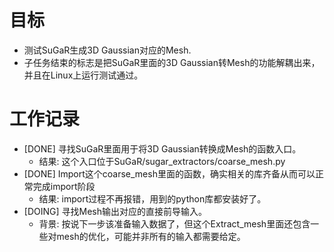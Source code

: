 # 目标
- 测试SuGaR生成3D Gaussian对应的Mesh.
- 子任务结束的标志是把SuGaR里面的3D Gaussian转Mesh的功能解耦出来，并且在Linux上运行测试通过。

# 工作记录
- [DONE] 寻找SuGaR里面用于将3D Gaussian转换成Mesh的函数入口。 
	- 结果: 这个入口位于SuGaR/sugar_extractors/coarse_mesh.py
- [DONE] Import这个coarse_mesh里面的函数，确实相关的库齐备从而可以正常完成import阶段
	- 结果: import过程不再报错，用到的python库都安装好了。
- [DOING] 寻找Mesh输出对应的直接前导输入。
	- 背景: 按说下一步该准备输入数据了，但这个Extract_mesh里面还包含一些对mesh的优化，可能并非所有的输入都需要给定。